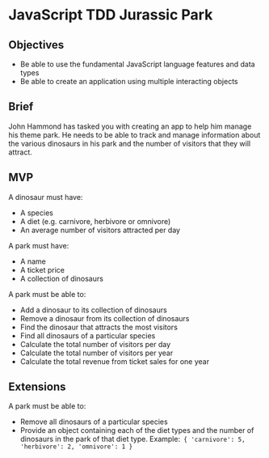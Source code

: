 <h1>JavaScript TDD Jurassic Park</h1>
<h2>Objectives</h2>
<ul>
<li>Be able to use the fundamental JavaScript language features and data types</li>
<li>Be able to create an application using multiple interacting objects</li>
</ul>
<h2>Brief</h2>
<p>John Hammond has tasked you with creating an app to help him manage his theme park. He needs to be able to track and manage information about the various dinosaurs in his park and the number of visitors that they will attract.</p>
<h2>MVP</h2>
<p>A dinosaur must have:</p>
<ul>
<li>A species</li>
<li>A diet (e.g. carnivore, herbivore or omnivore)</li>
<li>An average number of visitors attracted per day</li>
</ul>
<p>A park must have:</p>
<ul>
<li>A name</li>
<li>A ticket price</li>
<li>A collection of dinosaurs</li>
</ul>
<p>A park must be able to:</p>
<ul>
<li>Add a dinosaur to its collection of dinosaurs</li>
<li>Remove a dinosaur from its collection of dinosaurs</li>
<li>Find the dinosaur that attracts the most visitors</li>
<li>Find all dinosaurs of a particular species</li>
<li>Calculate the total number of visitors per day</li>
<li>Calculate the total number of visitors per year</li>
<li>Calculate the total revenue from ticket sales for one year</li>
</ul>
<h2>Extensions</h2>
<p>A park must be able to:</p>
<ul>
<li>Remove all dinosaurs of a particular species</li>
<li>Provide an object containing each of the diet types and the number of dinosaurs in the park of that diet type. Example:<code> { 'carnivore': 5, 'herbivore': 2, 'omnivore': 1 }</code></li>
</ul>

